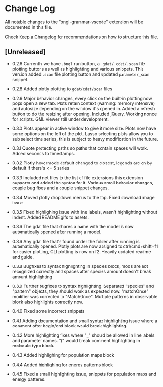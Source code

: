 # Change Log

All notable changes to the "bngl-grammar-vscode" extension will be documented in this file.

Check [Keep a Changelog](http://keepachangelog.com/) for recommendations on how to structure this file.

## [Unreleased]

- 0.2.6
Currently we have ```.bngl``` run button, a ```.gdat/.cdat/.scan``` file plotting buttons as well as highlighting and various snippets. This version added ```.scan``` file plotting button and updated ```parameter_scan``` snippet.

- 0.2.8
Added plotly plotting to ```gdat/cdat/scan``` files

- 0.2.9
Major behavior changes, every click on the built-in plotting now pops open a new tab. Plots retain context (warning: memory intensive) and autosize depending on the window it's opened in. Added a refresh button to do the resizing after opening. Included jQuery. Working nonce for scripts. GML viewer still under development.

- 0.3.0
Plots appear in active window to give it more size. Plots now have some options on the left of the plot. Lasso selecting plots allow you to sub select time series, this is subject to heavy modification in the future. 

- 0.3.1
Quote protecting paths so paths that contain spaces will work. Added seconds to timestamps.

- 0.3.2
Plotly hovermode default changed to closest, legends are on by default if there's <= 5 series

- 0.3.3
Included net files to the list of file extensions this extension supports and added the syntax for it. Various small behavior changes, couple bug fixes and a couple snippet changes.

- 0.3.4
Moved plotly dropdown menus to the top. Fixed download image issue.

- 0.3.5
Fixed highlighing issue with line labels, wasn't highlighting without indent. Added README gifs to assets. 

- 0.3.6
The gdat file that shares a name with the model is now automatically opened after running a model.

- 0.3.6
Any gdat file that's found under the folder after running is automatically opened. Plotly plots are now assigned to ctrl/cmd+shift+f1 for easier plotting, CLI plotting is now on f2. Heavily updated readme and guide.

- 0.3.8
Bugfixes to syntax highlighting in species block, mods are not recognized correctly and spaces after species amount doesn't break amount highlighting

- 0.3.9
Further bugfixes to syntax highlighting. Separated "species" and "pattern" objects, they should work as expected now. "matchOnce" modifier was corrected to "MatchOnce". Multiple patterns in observable block also highlights correctly now. 

- 0.4.0
Fixed some incorrect snippets

- 0.4.1
Adding documentation and small syntax highlighting issue where a comment after begin/end block would break highlighting. 

- 0.4.2
More highlighting fixes where "_" should be allowed in line labels and parameter names. ")" would break comment highlighting in molecule type block.

- 0.4.3
Added highlighing for population maps block

- 0.4.4
Added highlighing for energy patterns block

- 0.4.5
Fixed a small highlighting issue, snippets for population maps and energy patterns.